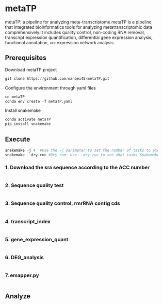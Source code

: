 # metaTP
metaTP: a pipeline for analyzing meta-transcriptome.metaTP is a pipeline that integrated bioinformatics tools for analyzing metatranscriptomic data comprehensively.It includes quality control, non-coding RNA removal, transcript expression quantification, differential gene expression analysis, functional annotation, co-expression network analysis.
## Prerequisites
Download metaTP project
```Python
git clone https://github.com/nanbei45/metaTP.git
```
Configure the environment through yaml files
```Python
cd metaTP
conda env create -f metaTP.yaml
```
Install snakemake
```Python
conda activate metaTP
pip install snakemake
```
## Execute
```Python
snakemake -j 4  #Use the -j parameter to set the number of tasks to execute in parallel. For example, to use 4 parallel tasks:
snakemake --dry-run #Dry run: Use --dry-run to see what tasks Snakemake will perform without actually running them:
```
### 1. Download the sra sequence according to the ACC number
```Python

```
### 2. Sequence quality test
```Python

```
### 3. Sequence quality control, rmrRNA contig cds
```Python

```
### 4. transcript_index
```Python

```
### 5. gene_expression_quant
```Python

```
### 6. DEG_analysis
```Python

```
### 7. emapper.py
```Python

```
## Analyze

